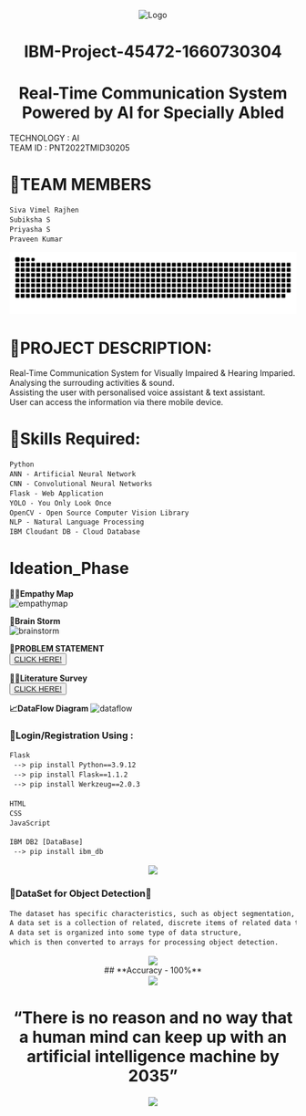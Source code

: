 <div align="center">

<!-- PROJECT LOGO -->

<br />

<img src="https://hispanicstar.org/wp-content/uploads/2020/03/ibm-logo-white.png" alt="Logo" width="640" height="256">
                   
# IBM-Project-45472-1660730304
  </div> 
  
  <div align="center">
  
 # **Real-Time Communication System Powered by AI for Specially Abled**      
   </div> 

TECHNOLOGY : AI        
TEAM ID : PNT2022TMID30205   

<!-- Video -->             

# **🐺TEAM MEMBERS**    
```html                      
Siva Vimel Rajhen
Subiksha S
Priyasha S
Praveen Kumar
```          
![](https://github.com/Platane/snk/raw/output/github-contribution-grid-snake.svg)


# **📜PROJECT DESCRIPTION:**          
Real-Time Communication System for Visually Impaired & Hearing Imparied.    
Analysing the surrouding activities & sound.      
Assisting the user with personalised voice assistant & text assistant.   
User can access the information via there mobile device.        

# **🎯Skills Required:**        
```html
Python
ANN - Artificial Neural Network
CNN - Convolutional Neural Networks
Flask - Web Application
YOLO - You Only Look Once
OpenCV - Open Source Computer Vision Library
NLP - Natural Language Processing
IBM Cloudant DB - Cloud Database
```

# **Ideation_Phase**    
**🕵️‍♂️Empathy Map**   
![empathymap](https://user-images.githubusercontent.com/87802556/195904731-2e6e95ad-21e3-42c1-8276-52b5127d220a.png)
   
   
**🧠Brain Storm**   
 ![brainstorm](https://user-images.githubusercontent.com/87802556/195905354-e44a7c9f-0215-4dbe-8047-0980987e3513.png)
  
              
**🦸PROBLEM STATEMENT**     
<button>
    <a href="https://github.com/IBM-EPBL/IBM-Project-45472-1660730304/blob/main/Project%20Design%20%26%20Planning/Ideation%20Phase/Problem%20Statement.pdf">CLICK HERE!  </a>
</button>     

**👨‍🎓Literature Survey**     
<button>
    <a href="https://github.com/IBM-EPBL/IBM-Project-45472-1660730304/blob/main/Project%20Design%20%26%20Planning/Ideation%20Phase/Literature%20Survey.pdf">CLICK HERE!  </a>
</button>  

**📈DataFlow Diagram**
 ![dataflow](https://user-images.githubusercontent.com/87802556/198961184-5239797a-5f69-44c3-bdf3-e628d13814d2.png)
 

### **🐺Login/Registration Using :**    
```html                      
Flask
 --> pip install Python==3.9.12 
 --> pip install Flask==1.1.2 
 --> pip install Werkzeug==2.0.3 
 
HTML
CSS
JavaScript

IBM DB2 [DataBase]
 --> pip install ibm_db
```   
 <div align="center">
<img align="center" src="https://user-images.githubusercontent.com/87802556/200889232-54ece04c-a1ae-4028-b4ce-79ecdc4470b4.gif" />
  </div>
  



 
### **🎯DataSet for Object Detection🎯** 
```html                      
The dataset has specific characteristics, such as object segmentation, recognition in the circumstances, superpixel stuff segmentation, 1.5 million object instances, 80 object classes and more. 
A data set is a collection of related, discrete items of related data that may be accessed individually or in combination or managed as a whole entity. 
A data set is organized into some type of data structure, 
which is then converted to arrays for processing object detection.
```  


<div align="center">
<img align="center" src="https://user-images.githubusercontent.com/87802556/200938962-6a0f4260-92a5-47d3-b771-9d44ad00c3d1.gif" />
  </div>

<div align="center"> 
  ## **Accuracy - 100%**
</div>
   
<div align="center">
 <img align="center" src="https://user-images.githubusercontent.com/87802556/202668268-eb3b3602-006a-4c7f-89a1-527a0863d6ce.png" />
  </div>


<div align="center">
  
 # **“There is no reason and no way that a human mind can keep up with an artificial intelligence machine by 2035”**      
   </div> 



<div align="center">
<img align="center" src="https://github.com/saadeghi/saadeghi/blob/master/dino.gif" />
  </div>


